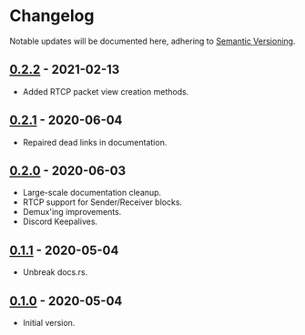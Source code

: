 # Changelog
Notable updates will be documented here, adhering to [Semantic Versioning][semver].

## [0.2.2] - 2021-02-13
* Added RTCP packet view creation methods.

## [0.2.1] - 2020-06-04
* Repaired dead links in documentation.

## [0.2.0] - 2020-06-03
* Large-scale documentation cleanup.
* RTCP support for Sender/Receiver blocks.
* Demux'ing improvements.
* Discord Keepalives.

## [0.1.1] - 2020-05-04
* Unbreak docs.rs.

## [0.1.0] - 2020-05-04
* Initial version.

[0.2.2]: https://github.com/FelixMcFelix/discortp/compare/v0.2.1...v0.2.2
[0.2.1]: https://github.com/FelixMcFelix/discortp/compare/v0.2.0...v0.2.1
[0.2.0]: https://github.com/FelixMcFelix/discortp/compare/v0.1.1...v0.2.0
[0.1.1]: https://github.com/FelixMcFelix/discortp/compare/v0.1.0...v0.1.1
[0.1.0]: https://github.com/FelixMcFelix/discortp/commit/66fa4a78be2842ff16700c341df9526affa6c7e5

[semver]: http://semver.org